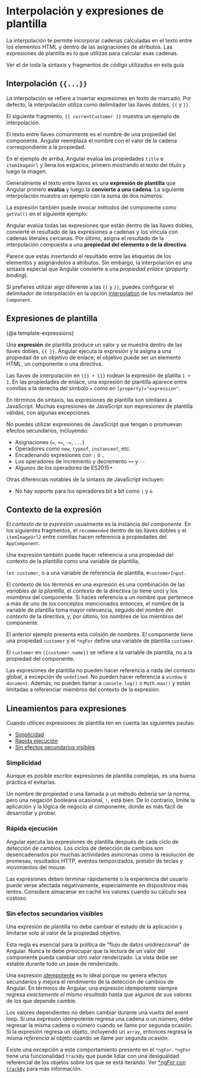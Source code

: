 # Interpolación y expresiones de plantilla

La interpolación te permite incorporar cadenas calculadas en el texto
entre los elementos HTML y dentro de las asignaciones de atributos.
Las expresiones de plantilla es lo que utilizas para calcular esas cadenas.

<div class="alert is-helpful">

Ver el <live-example></live-example> de toda la sintaxis y fragmentos de código utilizados en esta guía

</div>

## Interpolación `{{...}}`

La interpolación se refiere a insertar expresiones en texto de marcado.
Por defecto, la interpolación utiliza como delimitador las llaves dobles, `{{` y `}}`.

El siguiente fragmento, `{{ currentCustomer }}` muestra un ejemplo de interpolación.

<code-example path="interpolation/src/app/app.component.html" region="interpolation-example1" header="src/app/app.component.html"></code-example>

El texto entre llaves comúnmente es el nombre de una propiedad del
componente. Angular reemplaza el nombre con el valor de la cadena
correspondiente a la propiedad.

<code-example path="interpolation/src/app/app.component.html" region="component-property" header="src/app/app.component.html"></code-example>

En el ejemplo de arriba, Angular evalúa las propiedades `title` e `itemImageUrl`
y llena los espacios, primero mostrando el texto del título y luego la imagen.

Generalmente el texto entre llaves es una **expresión de plantilla**
que Angular primero **evalúa** y luego la **convierte a una cadena**.
La siguiente interpolación muestra un ejemplo con la suma de dos números:

<code-example path="interpolation/src/app/app.component.html" region="convert-string" header="src/app/app.component.html"></code-example>

La expresión también puede invocar métodos del componente como `getVal()`
en el siguiente ejemplo:

<code-example path="interpolation/src/app/app.component.html" region="invoke-method" header="src/app/app.component.html"></code-example>

Angular evalúa todas las expresiones que están dentro de las llaves dobles,
convierte el resultado de las expresiones a cadenas y los vincula con cadenas literales cercanas.
Por último, asigna el resultado de la interpolación compuesta a una **propiedad del elemento o de la directiva**.

Parece que estás insertando el resultado entre las etiquetas de los elementos y asignándolos a atributos. Sin embargo,
la interpolación es una sintaxis especial que Angular convierte a una *propiedad enlace* (*property binding*).

<div class="alert is-helpful">

Si prefieres utilizar algo diferente a las `{{` y `}}`, puedes
configurar el delimitador de interpolación en la opción [interpolation](api/core/Component#interpolation)
de los metadatos del `Component`.

</div>

## Expresiones de plantilla
{@a template-expressions}

Una **expresión** de plantilla produce un valor y se muestra dentro de
las llaves dobles, `{{ }}`.
Angular ejecuta la expresión y la asigna a una propiedad de un objetivo de enlace;
el objetivo puede ser un elemento HTML, un componente o una directiva.

Las llaves de interpolación en `{{1 + 1}}` rodean la expresión de platilla `1 + 1`.
En las propiedades de enlace, una expresión de plantilla
aparece entre comillas a la derecha del símbolo `=` como en `[property]="expression"`.

En términos de sintaxis, las expresiones de plantilla son similares a JavaScript.
Muchas expresiones de JavaScript son expresiones de plantilla válidas, con algunas excepciones.

No puedes utilizar expresiones de JavaScript que tengan o promuevan efectos secundarios,
incluyendo:

* Asignaciones (`=`, `+=`, `-=`, `...`)
* Operadores como `new`, `typeof`, `instanceof`, etc.
* Encadenando expresiones con <code>;</code> ó <code>,</code>
* Los operadores de incremento y decremento `++` y `--`
* Algunos de los operadores de ES2015+

Otras diferencias notables de la sintaxis de JavaScript incluyen:

* No hay soporte para los operadores bit a bit como `|` y `&`
<!-- * Nuevos [operadores de expresión de plantilla](guide/template-expression-operators), como `|`, `?.` y `!` -->


## Contexto de la expresión

El *contexto de la expresión* usualmente es la instancia del _componente_.
En los siguientes fragmentos, el `recommended` dentro de las llaves dobles y el
`itemImageUrl2` entre comillas hacen referencia a propiedades del `AppComponent`.

<code-example path="interpolation/src/app/app.component.html" region="component-context" header="src/app/app.component.html"></code-example>

Una expresión también puede hacer referencia a una propiedad del contexto de la _plantilla_
como una variable de plantilla,
<!-- link to built-in-directives#template-input-variables -->
`let customer`, o a una variable de referencia de plantilla, `#customerInput`.
<!-- link to guide/template-ref-variables -->

<code-example path="interpolation/src/app/app.component.html" region="template-input-variable" header="src/app/app.component.html (template input variable)"></code-example>

<code-example path="interpolation/src/app/app.component.html" region="template-reference-variable" header="src/app/app.component.html (template reference variable)"></code-example>

El contexto de los términos en una expresión es una combinación de las _variables de la plantilla_,
el _contexto_ de la directiva (si tiene uno) y los _miembros_ del componente.
Si haces referencia a un nombre que pertenece a más de uno de los conceptos mencionados entonces,
el nombre de la variable de plantilla toma mayor relevancia, seguido del nombre del _contexto_ de la directiva,
y, por último, los nombres de los miembros del componente.

El anterior ejemplo presenta esta colisión de nombres. El componente tiene una propiedad
`customer` y el `*ngFor` define una variable de plantilla `customer`.

<div class="alert is-helpful">

El `customer` en `{{customer.name}}`
se refiere a la variable de plantilla, no a la propiedad del componente.

Las expresiones de plantilla no pueden hacer referencia a nada del
contexto global, a excepción de `undefined`. No pueden hacer referencia
a `window` o `document`. Además, no pueden llamar a `console.log()` o `Math.max()`
y están limitadas a referenciar miembros del contexto de la expresión.

</div>

## Lineamientos para expresiones

Cuando utilices expresiones de plantilla ten en cuenta las siguientes pautas:

* [Simplicidad](guide/interpolation#simplicidad)
* [Rápida ejecución](guide/interpolation#rápida-ejecución)
* [Sin efectos secundarios visibles](guide/interpolation#sin-efectos-secundarios-visibles)

### Simplicidad

Aunque es posible escribir expresiones de plantilla complejas, es una
buena práctica el evitarlas.

Un nombre de propiedad o una llamada a un método debería ser la norma, pero una negación booleana ocasional, `!`, está bien.
De lo contrario, limite la aplicación y la lógica de negocio al componente,
donde es más fácil de desarrollar y probar.

### Rápida ejecución

Angular ejecuta las expresiones de plantilla después de cada ciclo de detección de cambios.
Los ciclos de detección de cambios son desencadenados por muchas actividades asíncronas como
la resolución de promesas, resultados HTTP, eventos temporizados, presión de teclas y movimientos del mouse.

Las expresiones deben terminar rápidamente o la experiencia del usuario puede verse afectada negativamente,
especialmente en dispositivos más lentos.
Considere almacenar en caché los valores cuando su cálculo sea costoso.

### Sin efectos secundarios visibles

Una expresión de plantilla no debe cambiar el estado de la aplicación y limitarse solo al
valor de la propiedad objetivo.

Esta regla es esencial para la política de "flujo de datos unidireccional" de Angular.
Nunca te debe preocupar que la lectura de un valor del componente pueda cambiar otro valor renderizado.
La vista debe ser estable durante todo un pase de renderizado.

Una expresión [idempotente](https://es.wikipedia.org/wiki/Idempotencia) es lo ideal porque
no genera efectos secundarios y mejora el rendimiento de la detección de cambios de Angular.
En términos de Angular, una expresión idempotente siempre regresa
*exactamente el mismo resultado* hasta que algunos de sus valores de los que depende cambie.

Los valores dependientes no deben cambiar durante una vuelta del event loop.
Si una expresión idempotente regresa una cadena o un número, debe regresar la misma cadena o número cuando se llame por segunda ocasión. Si la expresión regresa un objeto, incluyendo un `array`, entonces regresa la misma *referencia* al objeto cuando se llame por segunda ocasión.

<div class="alert is-helpful">

Existe una excepción a este comportamiento presente en el `*ngFor`. `*ngFor` tiene una funcionalidad `trackBy` que puede lidiar
con una desigualdad referencial de los objetos sobre los que se está iterando. Ver [*ngFor con `trackBy`](guide/built-in-directives#ngfor-with-trackby) para más información.

</div>
